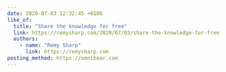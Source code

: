 ```yaml
---
date: 2020-07-03 12:32:45 +0100
like_of:
  title: "Share the knowledge for free"
  link: https://remysharp.com/2020/07/03/share-the-knowledge-for-free
  authors:
    - name: "Remy Sharp"
      link: https://remysharp.com
posting_method: https://omnibear.com
---
```


